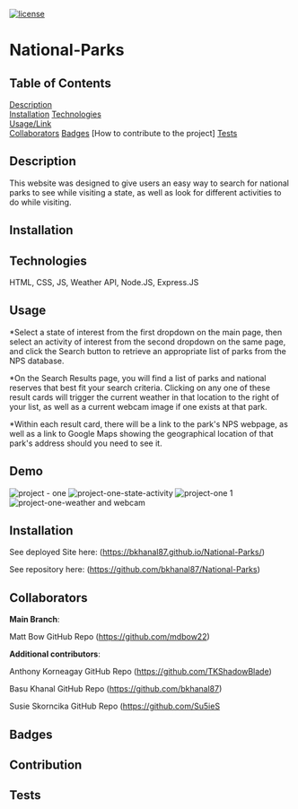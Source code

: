 [![license](https://img.shields.io/badge/license-MIT-orange)](https://shields.io)  

# National-Parks
                                                                  
## Table of Contents

[Description](#description)  
[Installation](#installation)
[Technologies](#technologies)  
[Usage/Link](#usage/link)  
[Collaborators](#collaborators)
[Badges](#badges)
[How to contribute to the project]
[Tests](#tests)


## Description
                                                                  
This website was designed to give users an easy way to search for national parks to see while visiting a state, as well as look for different activities to do while visiting.

## Installation

## Technologies
                                                        
HTML, CSS, JS, Weather API, Node.JS, Express.JS

## Usage 
                                                              
*Select a state of interest from the first dropdown on the main page, then select an activity of interest from the second dropdown on the same page, and click the Search button to retrieve an appropriate list of parks from the NPS database. 

*On the Search Results page, you will find a list of parks and national reserves that best fit your search criteria. Clicking on any one of these result cards will trigger the current weather in that location to the right of your list, as well as a current webcam image if one exists at that park. 

*Within each result card, there will be a link to the park's NPS webpage, as well as a link to Google Maps showing the geographical location of that park's address should you need to see it.

## Demo 

![project - one](https://user-images.githubusercontent.com/87610840/141856851-2aa1ecb0-b649-4144-b4a7-edee816ab367.JPG)
![project-one-state-activity](https://user-images.githubusercontent.com/87610840/141856860-fba9a962-a801-425b-99e1-d3fad6d3cde8.JPG)
![project-one 1](https://user-images.githubusercontent.com/87610840/141856856-06240e2e-2a50-4abf-90ee-3d83b1b97e43.JPG)
![project-one-weather and webcam](https://user-images.githubusercontent.com/87610840/141856861-8952340a-a51f-486c-8be5-b918423357f1.JPG)


## Installation

See deployed Site here:  (https://bkhanal87.github.io/National-Parks/)

See repository here:  (https://github.com/bkhanal87/National-Parks)

## Collaborators

**Main Branch**: 

Matt Bow GitHub Repo (https://github.com/mdbow22)

**Additional contributors**: 

Anthony Korneagay GitHub Repo (https://github.com/TKShadowBlade)

 Basu Khanal GitHub Repo (https://github.com/bkhanal87)
                             
 Susie Skorncika GitHub Repo (https://github.com/Su5ieS
 
 ## Badges
 
 ## Contribution
 
 ## Tests
                             
